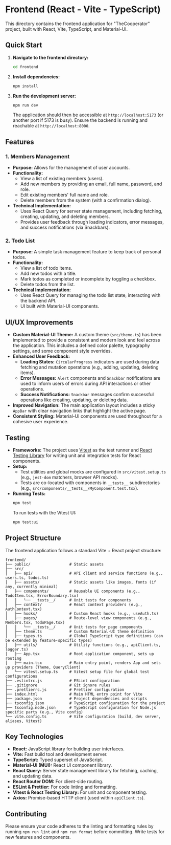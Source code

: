 # Frontend (React - Vite - TypeScript)

This directory contains the frontend application for "TheCooperator" project, built with React, Vite, TypeScript, and Material-UI.

## Quick Start

1.  **Navigate to the frontend directory:**
    ```bash
    cd frontend
    ```
2.  **Install dependencies:**
    ```bash
    npm install
    ```
3.  **Run the development server:**
    ```bash
    npm run dev
    ```
    The application should then be accessible at `http://localhost:5173` (or another port if 5173 is busy). Ensure the backend is running and reachable at `http://localhost:8000`.

## Features

### 1. Members Management
   - **Purpose:** Allows for the management of user accounts.
   - **Functionality:**
     - View a list of existing members (users).
     - Add new members by providing an email, full name, password, and role.
     - Edit existing members' full name and role.
     - Delete members from the system (with a confirmation dialog).
   - **Technical Implementation:**
     - Uses React Query for server state management, including fetching, creating, updating, and deleting members.
     - Provides user feedback through loading indicators, error messages, and success notifications (via Snackbars).

### 2. Todo List
   - **Purpose:** A simple task management feature to keep track of personal todos.
   - **Functionality:**
     - View a list of todo items.
     - Add new todos with a title.
     - Mark todos as completed or incomplete by toggling a checkbox.
     - Delete todos from the list.
   - **Technical Implementation:**
     - Uses React Query for managing the todo list state, interacting with the backend API.
     - UI built with Material-UI components.

## UI/UX Improvements

-   **Custom Material-UI Theme:** A custom theme (`src/theme.ts`) has been implemented to provide a consistent and modern look and feel across the application. This includes a defined color palette, typography settings, and some component style overrides.
-   **Enhanced User Feedback:**
    - **Loading States:** `CircularProgress` indicators are used during data fetching and mutation operations (e.g., adding, updating, deleting items).
    - **Error Messages:** `Alert` components and `Snackbar` notifications are used to inform users of errors during API interactions or other operations.
    - **Success Notifications:** `Snackbar` messages confirm successful operations like creating, updating, or deleting data.
-   **Improved Navigation:** The main application layout includes a sticky `AppBar` with clear navigation links that highlight the active page.
-   **Consistent Styling:** Material-UI components are used throughout for a cohesive user experience.

## Testing

-   **Frameworks:** The project uses [Vitest](https://vitest.dev/) as the test runner and [React Testing Library](https://testing-library.com/docs/react-testing-library/intro/) for writing unit and integration tests for React components.
-   **Setup:**
    - Test utilities and global mocks are configured in `src/vitest.setup.ts` (e.g., `jest-dom` matchers, browser API mocks).
    - Tests are co-located with components in `__tests__` subdirectories (e.g., `src/components/__tests__/MyComponent.test.tsx`).
-   **Running Tests:**
    ```bash
    npm test
    ```
    To run tests with the Vitest UI:
    ```bash
    npm test:ui
    ```

## Project Structure

The frontend application follows a standard Vite + React project structure:

```
frontend/
├── public/                 # Static assets
├── src/
│   ├── api/                # API client and service functions (e.g., users.ts, todos.ts)
│   ├── assets/             # Static assets like images, fonts (if any, currently minimal)
│   ├── components/         # Reusable UI components (e.g., TodoItem.tsx, ErrorBoundary.tsx)
│   │   └── __tests__/      # Unit tests for components
│   ├── context/            # React context providers (e.g., AuthContext.tsx)
│   ├── hooks/              # Custom React hooks (e.g., useAuth.ts)
│   ├── pages/              # Route-level view components (e.g., Members.tsx, TodoPage.tsx)
│   │   └── __tests__/      # Unit tests for page components
│   ├── theme.ts            # Custom Material-UI theme definition
│   ├── types.ts            # Global TypeScript type definitions (can be extended by feature-specific types)
│   ├── utils/              # Utility functions (e.g., apiClient.ts, logger.ts)
│   ├── App.tsx             # Root application component, sets up routing
│   ├── main.tsx            # Main entry point, renders App and sets up providers (Theme, QueryClient)
│   └── vitest.setup.ts     # Vitest setup file for global test configurations
├── .eslintrc.js            # ESLint configuration
├── .gitignore              # Git ignore rules
├── .prettierrc.js          # Prettier configuration
├── index.html              # Main HTML entry point for Vite
├── package.json            # Project dependencies and scripts
├── tsconfig.json           # TypeScript configuration for the project
├── tsconfig.node.json      # TypeScript configuration for Node.js specific parts (e.g., Vite config)
└── vite.config.ts          # Vite configuration (build, dev server, aliases, Vitest)
```

## Key Technologies

-   **React:** JavaScript library for building user interfaces.
-   **Vite:** Fast build tool and development server.
-   **TypeScript:** Typed superset of JavaScript.
-   **Material-UI (MUI):** React UI component library.
-   **React Query:** Server state management library for fetching, caching, and updating data.
-   **React Router DOM:** For client-side routing.
-   **ESLint & Prettier:** For code linting and formatting.
-   **Vitest & React Testing Library:** For unit and component testing.
-   **Axios:** Promise-based HTTP client (used within `apiClient.ts`).

## Contributing

Please ensure your code adheres to the linting and formatting rules by running `npm run lint` and `npm run format` before committing. Write tests for new features and components.

